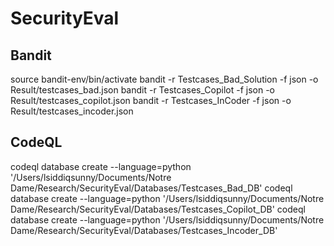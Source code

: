 # SecurityEval
## Bandit

source bandit-env/bin/activate
bandit -r Testcases_Bad_Solution -f json -o Result/testcases_bad.json
bandit -r Testcases_Copilot -f json -o Result/testcases_copilot.json 
bandit -r Testcases_InCoder -f json -o Result/testcases_incoder.json

## CodeQL
codeql database create --language=python  '/Users/lsiddiqsunny/Documents/Notre Dame/Research/SecurityEval/Databases/Testcases_Bad_DB'
codeql database create --language=python  '/Users/lsiddiqsunny/Documents/Notre Dame/Research/SecurityEval/Databases/Testcases_Copilot_DB'
codeql database create --language=python  '/Users/lsiddiqsunny/Documents/Notre Dame/Research/SecurityEval/Databases/Testcases_Incoder_DB'